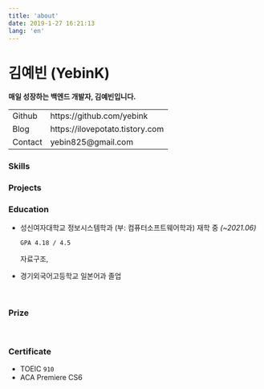 ```yaml
---
title: 'about'
date: 2019-1-27 16:21:13
lang: 'en'
---
```


# 김예빈 (YebinK)

**매일 성장하는 백엔드 개발자, 김예빈입니다.** 



<div align=center>
  <table>
    <tr>
    	<td>Github</td>
      <td>https://github.com/yebink</td>
    </tr>
    <tr>
    	<td>Blog</td>
      <td>https://ilovepotato.tistory.com</td>
    </tr>    
    <tr>
    	<td>Contact</td>
      <td>yebin825@gmail.com</td>
    </tr>  
  </table>



</div>

### Skills



### Projects







### Education
- 성신여자대학교 정보시스템학과 (부: 컴퓨터소프트웨어학과) 재학 중 *(~2021.06)*

   `GPA 4.18 / 4.5`

  자료구조, 

- 경기외국어고등학교 일본어과 졸업



<br/>



### Prize



<br/>

### Certificate
- TOEIC  `910`
- ACA Premiere CS6



<br/>